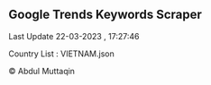 

## Google Trends Keywords Scraper 
 
Last Update 22-03-2023 , 17:27:46

Country List :
VIETNAM.json



© Abdul Muttaqin 
